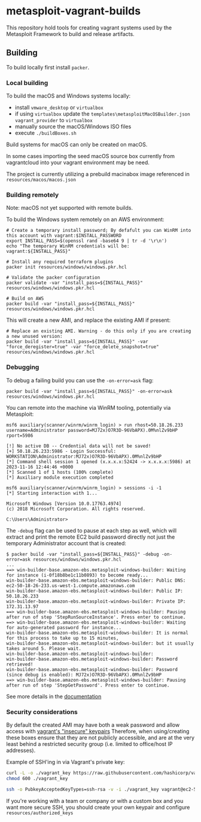 # metasploit-vagrant-builds

This repository hold tools for creating vagrant systems used by the Metasploit Framework to build and release artifacts.

## Building

To build locally first install `packer`.

### Local building

To build the macOS and Windows systems locally:

* install `vmware_desktop` or `virtualbox`
* if using `virtualbox` update the `templates\metasploitMacOSBuilder.json` `vagrant_provider` to `virtualbox`
* manually source the macOS/Windows ISO files
* execute `./buildBoxes.sh`

Build systems for macOS can only be created on macOS.

In some cases importing the seed macOS source box currently from vagrantcloud into your vagrant environment may be need.

The project is currently utilizing a prebuild macinabox image referenced in `resources/macos/macos.json`

### Building remotely

Note: macOS not yet supported with remote builds.

To build the Windows system remotely on an AWS environment:

```
# Create a temporary install password; By defafult you can WinRM into this account with vagrant:$INSTALL_PASSWORD
export INSTALL_PASS=$(openssl rand -base64 9 | tr -d '\r\n')
echo "The temporary WinRM credentials will be: vagrant:${INSTALL_PASS}"

# Install any required terraform plugins
packer init resources/windows/windows.pkr.hcl

# Validate the packer configuration
packer validate -var "install_pass=${INSTALL_PASS}" resources/windows/windows.pkr.hcl

# Build on AWS
packer build -var "install_pass=${INSTALL_PASS}" resources/windows/windows.pkr.hcl
```

This will create a new AMI, and replace the existing AMI if present:

```
# Replace an existing AMI. Warning - do this only if you are creating a new unused version:
packer build -var "install_pass=${INSTALL_PASS}" -var "force_deregister=true" -var "force_delete_snapshot=true" resources/windows/windows.pkr.hcl
```

### Debugging

To debug a failing build you can use the `-on-error=ask` flag:

```
packer build -var "install_pass=${INSTALL_PASS}" -on-error=ask resources/windows/windows.pkr.hcl
```

You can remote into the machine via WinRM tooling, potentially via Metasploit:

```msf
msf6 auxiliary(scanner/winrm/winrm_login) > run rhost=50.18.26.233 username=Administrator password=MJ72x)O7R3D-96VbAPX).0M%nlZv9bHP rport=5986

[!] No active DB -- Credential data will not be saved!
[+] 50.18.26.233:5986 - Login Successful: WORKSTATION\Administrator:MJ72x)O7R3D-96VbAPX).0M%nlZv9bHP
[*] Command shell session 1 opened (x.x.x.x:52424 -> x.x.x.x:5986) at 2023-11-16 12:44:46 +0000
[*] Scanned 1 of 1 hosts (100% complete)
[*] Auxiliary module execution completed

msf6 auxiliary(scanner/winrm/winrm_login) > sessions -i -1
[*] Starting interaction with 1...

Microsoft Windows [Version 10.0.17763.4974]
(c) 2018 Microsoft Corporation. All rights reserved.

C:\Users\Administrator>
```

The `-debug` flag can be used to pause at each step as well, which will extract and print the remote EC2 build password directly
not just the temporary Administrator account that is created:

```
$ packer build -var "install_pass=${INSTALL_PASS}" -debug -on-error=ask resources/windows/windows.pkr.hcl
...
==> win-builder-base.amazon-ebs.metasploit-windows-builder: Waiting for instance (i-0f18b8be1c11b0893) to become ready...
win-builder-base.amazon-ebs.metasploit-windows-builder: Public DNS: ec2-50-18-26-233.us-west-1.compute.amazonaws.com
win-builder-base.amazon-ebs.metasploit-windows-builder: Public IP: 50.18.26.233
win-builder-base.amazon-ebs.metasploit-windows-builder: Private IP: 172.31.13.97
==> win-builder-base.amazon-ebs.metasploit-windows-builder: Pausing after run of step 'StepRunSourceInstance'. Press enter to continue.
==> win-builder-base.amazon-ebs.metasploit-windows-builder: Waiting for auto-generated password for instance...
win-builder-base.amazon-ebs.metasploit-windows-builder: It is normal for this process to take up to 15 minutes,
win-builder-base.amazon-ebs.metasploit-windows-builder: but it usually takes around 5. Please wait.
win-builder-base.amazon-ebs.metasploit-windows-builder:
win-builder-base.amazon-ebs.metasploit-windows-builder: Password retrieved!
win-builder-base.amazon-ebs.metasploit-windows-builder: Password (since debug is enabled): MJ72x)O7R3D-96VbAPX).0M%nlZv9bHP
==> win-builder-base.amazon-ebs.metasploit-windows-builder: Pausing after run of step 'StepGetPassword'. Press enter to continue.
```

See more details in the [documentation](https://github.com/hashicorp/packer/blob/c245b1fb7c87fdf2e655887d49f8ad75c59b7e2b/website/content/docs/debugging.mdx#L9)

### Security considerations

By default the created AMI may have both a weak password and allow access with [vagrant's "insecure" keypairs](https://github.com/hashicorp/vagrant/tree/9b460ecedefa45a557b1c13c63449839819dc220/keys#insecure-keypairs)
Therefore, when using/creating these boxes ensure that they are not publicly accessible, and are at the very least behind a restricted security group (i.e. limited to office/host IP addresses).

Example of SSH'ing in via Vagrant's private key:

```bash
curl -L -o ./vagrant_key https://raw.githubusercontent.com/hashicorp/vagrant/main/keys/vagrant
chmod 600 ./vagrant_key

ssh -o PubkeyAcceptedKeyTypes=ssh-rsa -v -i ./vagrant_key vagrant@ec2-54-215-236-141.us-west-1.compute.amazonaws.com
```

If you're working with a team or company or with a custom box and you want more secure SSH, you should create your own keypair and configure `resources/authorized_keys`
